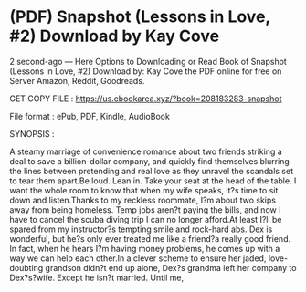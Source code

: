 # (PDF) Snapshot (Lessons in Love, #2) Download by Kay Cove

2 second-ago — Here Options to Downloading or Read Book of Snapshot (Lessons in Love, #2) Download by: Kay Cove the PDF online for free on Server Amazon, Reddit, Goodreads.

GET COPY FILE : https://us.ebookarea.xyz/?book=208183283-snapshot

File format : ePub, PDF, Kindle, AudioBook

SYNOPSIS :

A steamy marriage of convenience romance about two friends striking a deal to save a billion-dollar company, and quickly find themselves blurring the lines between pretending and real love as they unravel the scandals set to tear them apart.Be loud. Lean in. Take your seat at the head of the table. I want the whole room to know that when my wife speaks, it?s time to sit down and listen.Thanks to my reckless roommate, I?m about two skips away from being homeless. Temp jobs aren?t paying the bills, and now I have to cancel the scuba diving trip I can no longer afford.At least I?ll be spared from my instructor?s tempting smile and rock-hard abs. Dex is wonderful, but he?s only ever treated me like a friend?a really good friend. In fact, when he hears I?m having money problems, he comes up with a way we can help each other.In a clever scheme to ensure her jaded, love-doubting grandson didn?t end up alone, Dex?s grandma left her company to Dex?s?wife. Except he isn?t married. Until me,
